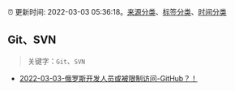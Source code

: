 :alarm_clock: 更新时间: 2022-03-03 05:36:18。[来源分类](../README.md)、[标签分类](../TAGS.md)、[时间分类](../TIMELINE.md)

## Git、SVN


> 关键字：`Git`、`SVN`



- [2022-03-03-俄罗斯开发人员或被限制访问-GitHub？！](https://toutiao.io/k/d00vtoz) 